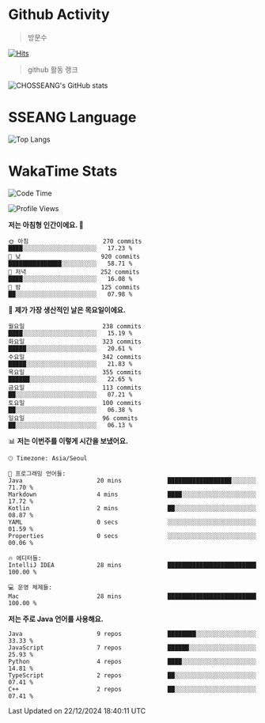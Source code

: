 <!--
**CHOSSEANG/CHOSSEANG** is a ✨ _special_ ✨ repository because its `README.md` (this file) appears on your GitHub profile.

Here are some ideas to get you started:

- 🔭 I’m currently working on ...
- 🌱 I’m currently learning ...
- 👯 I’m looking to collaborate on ...
- 🤔 I’m looking for help with ...
- 💬 Ask me about ...
- 📫 How to reach me: ...
- 😄 Pronouns: ...
- ⚡ Fun fact: ...
-->

# Github Activity
> 방문수

[![Hits](https://hits.seeyoufarm.com/api/count/incr/badge.svg?url=https%3A%2F%2Fgithub.com%2FCHOSSEANG&count_bg=%238AED3E&title_bg=%23495358&icon=electron.svg&icon_color=%23E7E7E7&title=CHOSSEANG&edge_flat=false)](https://hits.seeyoufarm.com)
> github 활동 랭크

![CHOSSEANG's GitHub stats](https://github-readme-stats.vercel.app/api?username=CHOSSEANG&show_icons=true&theme=radical)

# SSEANG Language
![Top Langs](https://github-readme-stats.vercel.app/api/top-langs/?username=CHOSSEANG&layout=compact)

# WakaTime Stats

<!--START_SECTION:waka-->
![Code Time](http://img.shields.io/badge/Code%20Time-323%20hrs%206%20mins-blue)

![Profile Views](http://img.shields.io/badge/Profile%20Views-0-blue)

**저는 아침형 인간이에요. 🐤** 

```text
🌞 아침                     270 commits         ████░░░░░░░░░░░░░░░░░░░░░   17.23 % 
🌆 낮　                     920 commits         ███████████████░░░░░░░░░░   58.71 % 
🌃 저녁                     252 commits         ████░░░░░░░░░░░░░░░░░░░░░   16.08 % 
🌙 밤　                     125 commits         ██░░░░░░░░░░░░░░░░░░░░░░░   07.98 % 
```
📅 **제가 가장 생산적인 날은 목요일이에요.** 

```text
월요일                      238 commits         ████░░░░░░░░░░░░░░░░░░░░░   15.19 % 
화요일                      323 commits         █████░░░░░░░░░░░░░░░░░░░░   20.61 % 
수요일                      342 commits         █████░░░░░░░░░░░░░░░░░░░░   21.83 % 
목요일                      355 commits         ██████░░░░░░░░░░░░░░░░░░░   22.65 % 
금요일                      113 commits         ██░░░░░░░░░░░░░░░░░░░░░░░   07.21 % 
토요일                      100 commits         ██░░░░░░░░░░░░░░░░░░░░░░░   06.38 % 
일요일                      96 commits          ██░░░░░░░░░░░░░░░░░░░░░░░   06.13 % 
```


📊 **저는 이번주를 이렇게 시간을 보냈어요.** 

```text
🕑︎ Timezone: Asia/Seoul

💬 프로그래밍 언어들: 
Java                     20 mins             ██████████████████░░░░░░░   71.70 % 
Markdown                 4 mins              ████░░░░░░░░░░░░░░░░░░░░░   17.72 % 
Kotlin                   2 mins              ██░░░░░░░░░░░░░░░░░░░░░░░   08.87 % 
YAML                     0 secs              ░░░░░░░░░░░░░░░░░░░░░░░░░   01.59 % 
Properties               0 secs              ░░░░░░░░░░░░░░░░░░░░░░░░░   00.06 % 

🔥 에디터들: 
IntelliJ IDEA            28 mins             █████████████████████████   100.00 % 

💻 운영 체제들: 
Mac                      28 mins             █████████████████████████   100.00 % 
```

**저는 주로 Java 언어를 사용해요.** 

```text
Java                     9 repos             ████████░░░░░░░░░░░░░░░░░   33.33 % 
JavaScript               7 repos             ██████░░░░░░░░░░░░░░░░░░░   25.93 % 
Python                   4 repos             ████░░░░░░░░░░░░░░░░░░░░░   14.81 % 
TypeScript               2 repos             ██░░░░░░░░░░░░░░░░░░░░░░░   07.41 % 
C++                      2 repos             ██░░░░░░░░░░░░░░░░░░░░░░░   07.41 % 
```




 Last Updated on 22/12/2024 18:40:11 UTC
<!--END_SECTION:waka-->
